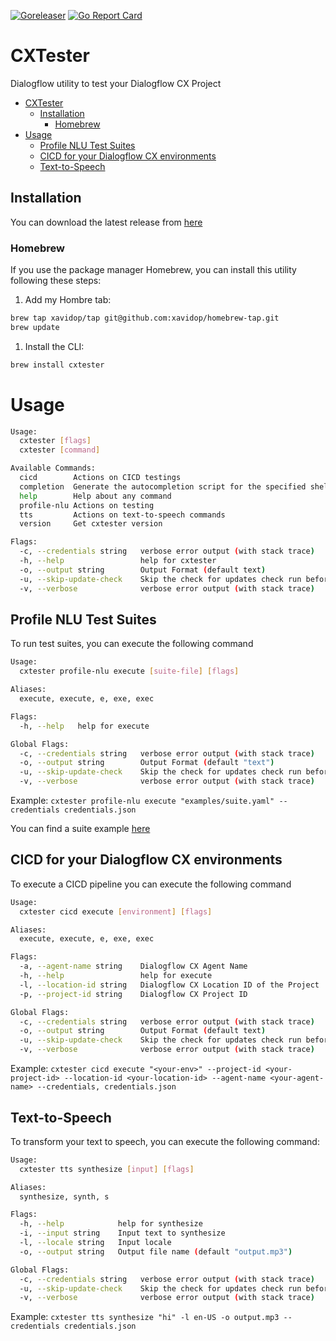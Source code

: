 [![Goreleaser](https://github.com/xavidop/dialogflow-cx-test-runner/actions/workflows/release_build.yml/badge.svg)](https://github.com/xavidop/dialogflow-cx-test-runner/actions/workflows/release_build.yml) [![Go Report Card](https://goreportcard.com/badge/github.com/xavidop/dialogflow-cx-test-runner)](https://goreportcard.com/report/github.com/xavidop/dialogflow-cx-test-runner)

# CXTester
Dialogflow utility to test your Dialogflow CX Project

<!-- TOC -->

- [CXTester](#cxtester)
  - [Installation](#installation)
    - [Homebrew](#homebrew)
- [Usage](#usage)
  - [Profile NLU Test Suites](#profile-nlu-test-suites)
  - [CICD for your Dialogflow CX environments](#cicd-for-your-dialogflow-cx-environments)
  - [Text-to-Speech](#text-to-speech)

<!-- /TOC -->

## Installation

You can download the latest release from [here](https://github.com/xavidop/dialogflow-cx-test-runner/releases)

### Homebrew

If you use the package manager Homebrew, you can install this utility following these steps:

1. Add my Hombre tab:
```bash
brew tap xavidop/tap git@github.com:xavidop/homebrew-tap.git
brew update
```
1. Install the CLI:
```bash
brew install cxtester
```
# Usage

```bash
Usage:
  cxtester [flags]
  cxtester [command]

Available Commands:
  cicd        Actions on CICD testings
  completion  Generate the autocompletion script for the specified shell
  help        Help about any command
  profile-nlu Actions on testing
  tts         Actions on text-to-speech commands
  version     Get cxtester version

Flags:
  -c, --credentials string   verbose error output (with stack trace)
  -h, --help                 help for cxtester
  -o, --output string        Output Format (default text)
  -u, --skip-update-check    Skip the check for updates check run before every command
  -v, --verbose              verbose error output (with stack trace)
```

## Profile NLU Test Suites

To run test suites, you can execute the following command

```bash
Usage:
  cxtester profile-nlu execute [suite-file] [flags]

Aliases:
  execute, execute, e, exe, exec

Flags:
  -h, --help   help for execute

Global Flags:
  -c, --credentials string   verbose error output (with stack trace)
  -o, --output string        Output Format (default "text")
  -u, --skip-update-check    Skip the check for updates check run before every command
  -v, --verbose              verbose error output (with stack trace)
```

Example: `cxtester profile-nlu execute "examples/suite.yaml" --credentials credentials.json`

You can find a suite example [here](/examples/)

## CICD for your Dialogflow CX environments

To execute a CICD pipeline you can execute the following command

```bash
Usage:
  cxtester cicd execute [environment] [flags]

Aliases:
  execute, execute, e, exe, exec

Flags:
  -a, --agent-name string    Dialogflow CX Agent Name
  -h, --help                 help for execute
  -l, --location-id string   Dialogflow CX Location ID of the Project
  -p, --project-id string    Dialogflow CX Project ID

Global Flags:
  -c, --credentials string   verbose error output (with stack trace)
  -o, --output string        Output Format (default text)
  -u, --skip-update-check    Skip the check for updates check run before every command
  -v, --verbose              verbose error output (with stack trace)
```

Example: `cxtester cicd execute "<your-env>" --project-id <your-project-id> --location-id <your-location-id> --agent-name <your-agent-name> --credentials, credentials.json`

## Text-to-Speech

To transform your text to speech, you can execute the following command:

```bash
Usage:
  cxtester tts synthesize [input] [flags]

Aliases:
  synthesize, synth, s

Flags:
  -h, --help            help for synthesize
  -i, --input string    Input text to synthesize
  -l, --locale string   Input locale
  -o, --output string   Output file name (default "output.mp3")

Global Flags:
  -c, --credentials string   verbose error output (with stack trace)
  -u, --skip-update-check    Skip the check for updates check run before every command
  -v, --verbose              verbose error output (with stack trace)
```

Example: `cxtester tts synthesize "hi" -l en-US -o output.mp3 --credentials credentials.json`